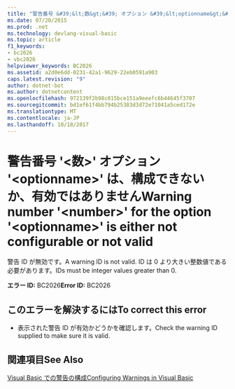 ```yaml
---
title: "警告番号 &#39;&lt;数&gt;&#39; オプション &#39;&lt;optionname&gt;&#39; は、構成できないか、有効ではありません"
ms.date: 07/20/2015
ms.prod: .net
ms.technology: devlang-visual-basic
ms.topic: article
f1_keywords:
- bc2026
- vbc2026
helpviewer_keywords: BC2026
ms.assetid: a2d0e6dd-0231-42a1-9629-22eb0591a903
caps.latest.revision: "9"
author: dotnet-bot
ms.author: dotnetcontent
ms.openlocfilehash: 972139f2b98c015bce151a9eeefc6b44645f3707
ms.sourcegitcommit: bd1ef61f4bb794b25383d3d72e71041a5ced172e
ms.translationtype: MT
ms.contentlocale: ja-JP
ms.lasthandoff: 10/18/2017
---
```

# <a name="warning-number-39ltnumbergt39-for-the-option-39ltoptionnamegt39-is-either-not-configurable-or-not-valid"></a><span data-ttu-id="a4e9d-102">警告番号 &#39;&lt;数&gt;&#39; オプション &#39;&lt;optionname&gt;&#39; は、構成できないか、有効ではありません</span><span class="sxs-lookup"><span data-stu-id="a4e9d-102">Warning number &#39;&lt;number&gt;&#39; for the option &#39;&lt;optionname&gt;&#39; is either not configurable or not valid</span></span>
<span data-ttu-id="a4e9d-103">警告 ID が無効です。</span><span class="sxs-lookup"><span data-stu-id="a4e9d-103">A warning ID is not valid.</span></span> <span data-ttu-id="a4e9d-104">ID は 0 より大きい整数値である必要があります。</span><span class="sxs-lookup"><span data-stu-id="a4e9d-104">IDs must be integer values greater than 0.</span></span>  
  
 <span data-ttu-id="a4e9d-105">**エラー ID:** BC2026</span><span class="sxs-lookup"><span data-stu-id="a4e9d-105">**Error ID:** BC2026</span></span>  
  
## <a name="to-correct-this-error"></a><span data-ttu-id="a4e9d-106">このエラーを解決するには</span><span class="sxs-lookup"><span data-stu-id="a4e9d-106">To correct this error</span></span>  
  
-   <span data-ttu-id="a4e9d-107">表示された警告 ID が有効かどうかを確認します。</span><span class="sxs-lookup"><span data-stu-id="a4e9d-107">Check the warning ID supplied to make sure it is valid.</span></span>  
  
## <a name="see-also"></a><span data-ttu-id="a4e9d-108">関連項目</span><span class="sxs-lookup"><span data-stu-id="a4e9d-108">See Also</span></span>  
 [<span data-ttu-id="a4e9d-109">Visual Basic での警告の構成</span><span class="sxs-lookup"><span data-stu-id="a4e9d-109">Configuring Warnings in Visual Basic</span></span>](/visualstudio/ide/configuring-warnings-in-visual-basic)
